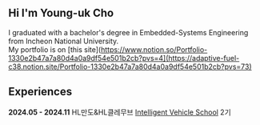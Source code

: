 
<!--
<a align="left" href="https://solved.ac/jyu9551">
	<img align="left" src="http://mazassumnida.wtf/api/v2/generate_badge?boj=jyu9551">
</a>
-->
## Hi I'm Young-uk Cho

I graduated with a bachelor's degree in Embedded-Systems Engineering from Incheon National University.<br>
My portfolio is on [this site](https://www.notion.so/Portfolio-1330e2b47a7a80d4a0a9df54e501b2cb?pvs=4](https://adaptive-fuel-c38.notion.site/Portfolio-1330e2b47a7a80d4a0a9df54e501b2cb?pvs=73)

## Experiences
**2024.05 - 2024.11** HL만도&HL클레무브 [Intelligent Vehicle School](https://edu.rapa.or.kr/recruitment/11015) 2기<br>


<!--
<div align=center><h3>STACKS</h3></div>
<div align=center>
  <img src="https://img.shields.io/badge/C-A8B9CC?style=for-the-badge&logo=C&logoColor=white">
  <img src="https://img.shields.io/badge/C++-00599C?style=for-the-badge&logo=C++&logoColor=white">
  <img src="https://img.shields.io/badge/Python-3776AB?style=for-the-badge&logo=Python&logoColor=white">
</div>
<div align=center>
  <img src="https://img.shields.io/badge/TensorFlow-FF6F00?style=for-the-badge&logo=TensorFlow&logoColor=white">
</div>
<div align=center>
  <img src="https://img.shields.io/badge/Linux-FCC624?style=for-the-badge&logo=Linux&logoColor=white">
  <img src="https://img.shields.io/badge/Raspberry Pi-A22846?style=for-the-badge&logo=Raspberry Pi&logoColor=white">	
</div>

-->

